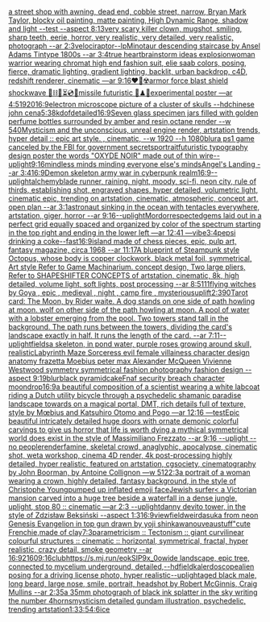 [a street shop with awning, dead end, cobble street, narrow, Bryan Mark Taylor, blocky oil painting, matte painting, High Dynamic Range, shadow and light --test --aspect 8:13](https://www.ebank.nz/aiartgenerator?category=a%20street%20shop%20with%20awning%2C%20dead%20end%2C%20cobble%20street%2C%20narrow%2C%20Bryan%20Mark%20Taylor%2C%20blocky%20oil%20painting%2C%20matte%20painting%2C%20High%20Dynamic%20Range%2C%20shadow%20and%20light%20--test%20--aspect%208%3A13)[very scary killer clown, mugshot, smiling, sharp teeth, eerie, horror, very realistic, very detailed, very realistic, photograph --ar 2:3](https://www.ebank.nz/aiartgenerator?category=very%20scary%20killer%20clown%2C%20mugshot%2C%20smiling%2C%20sharp%20teeth%2C%20eerie%2C%20horror%2C%20very%20realistic%2C%20very%20detailed%2C%20very%20realistic%2C%20photograph%20--ar%202%3A3)[velociraptor](https://www.ebank.nz/aiartgenerator?category=velociraptor)[--lp](https://www.ebank.nz/aiartgenerator?category=--lp)[Minotaur descending staircase by Ansel Adams Tintype 1800s --ar 3:4](https://www.ebank.nz/aiartgenerator?category=Minotaur%20descending%20staircase%20by%20Ansel%20Adams%20Tintype%201800s%20--ar%203%3A4)[true heart](https://www.ebank.nz/aiartgenerator?category=true%20heart)[brainstorm ideas explosion](https://www.ebank.nz/aiartgenerator?category=brainstorm%20ideas%20explosion)[woman warrior wearing chromat high end fashion suit, elie saab colors, posing, fierce, dramatic lighting, gradient lighting, backlit, urban backdrop, c4D, redshift renderer, cinematic —ar 9:16](https://www.ebank.nz/aiartgenerator?category=woman%20warrior%20wearing%20chromat%20high%20end%20fashion%20suit%2C%20elie%20saab%20colors%2C%20posing%2C%20fierce%2C%20dramatic%20lighting%2C%20gradient%20lighting%2C%20backlit%2C%20urban%20backdrop%2C%20c4D%2C%20redshift%20renderer%2C%20cinematic%20%E2%80%94ar%209%3A16)[❤️‍🔥☢️armor force blast shield shockwave 🧪⛓🧨⏳💿🚧missile futuristic 🧩♟🎼experimental poster —ar 4:5](https://www.ebank.nz/aiartgenerator?category=%E2%9D%A4%EF%B8%8F%E2%80%8D%F0%9F%94%A5%E2%98%A2%EF%B8%8Farmor%20force%20blast%20shield%20shockwave%20%F0%9F%A7%AA%E2%9B%93%F0%9F%A7%A8%E2%8F%B3%F0%9F%92%BF%F0%9F%9A%A7missile%20futuristic%20%F0%9F%A7%A9%E2%99%9F%F0%9F%8E%BCexperimental%20poster%20%E2%80%94ar%204%3A5)[1920](https://www.ebank.nz/aiartgenerator?category=1920)[16:9](https://www.ebank.nz/aiartgenerator?category=16%3A9)[electron microscope picture of a cluster of skulls --hd](https://www.ebank.nz/aiartgenerator?category=electron%20microscope%20picture%20of%20a%20cluster%20of%20skulls%20--hd)[chinese john cena](https://www.ebank.nz/aiartgenerator?category=chinese%20john%20cena)[5:3](https://www.ebank.nz/aiartgenerator?category=5%3A3)[8k](https://www.ebank.nz/aiartgenerator?category=8k)[dof](https://www.ebank.nz/aiartgenerator?category=dof)[detailed](https://www.ebank.nz/aiartgenerator?category=detailed)[16:9](https://www.ebank.nz/aiartgenerator?category=16%3A9)[Seven glass specimen jars filled with golden perfume bottles surrounded by amber and resin,octane render --w 540](https://www.ebank.nz/aiartgenerator?category=Seven%20glass%20specimen%20jars%20filled%20with%20golden%20perfume%20bottles%20surrounded%20by%20amber%20and%20resin%2Coctane%20render%20--w%20540)[Mysticism and the unconscious, unreal engine render, artstation trends, hyper detail :: epic art style. , cinematic, --w 1920 --h 1080](https://www.ebank.nz/aiartgenerator?category=Mysticism%20and%20the%20unconscious%2C%20unreal%20engine%20render%2C%20artstation%20trends%2C%20hyper%20detail%20%3A%3A%20epic%20art%20style.%20%2C%20cinematic%2C%20--w%201920%20--h%201080)[blur](https://www.ebank.nz/aiartgenerator?category=blur)[a ps1 game canceled by the FBI for government secrets](https://www.ebank.nz/aiartgenerator?category=a%20ps1%20game%20canceled%20by%20the%20FBI%20for%20government%20secrets)[portrait](https://www.ebank.nz/aiartgenerator?category=portrait)[futuristic  typography design poster the words "OXYDE NOIR" made out of thin wire](https://www.ebank.nz/aiartgenerator?category=futuristic%20%20typography%20design%20poster%20the%20words%20%22OXYDE%20NOIR%22%20made%20out%20of%20thin%20wire)[--uplight](https://www.ebank.nz/aiartgenerator?category=--uplight)[9:16](https://www.ebank.nz/aiartgenerator?category=9%3A16)[mindless minds minding everyone else's minds](https://www.ebank.nz/aiartgenerator?category=mindless%20minds%20minding%20everyone%20else%27s%20minds)[Angel's Landing --ar 3:4](https://www.ebank.nz/aiartgenerator?category=Angel%27s%20Landing%20--ar%203%3A4)[16:9](https://www.ebank.nz/aiartgenerator?category=16%3A9)[Demon skeleton army war in cyberpunk realm](https://www.ebank.nz/aiartgenerator?category=Demon%20skeleton%20army%20war%20in%20cyberpunk%20realm)[16:9](https://www.ebank.nz/aiartgenerator?category=16%3A9)[--uplight](https://www.ebank.nz/aiartgenerator?category=--uplight)[alchemy](https://www.ebank.nz/aiartgenerator?category=alchemy)[blade runner, raining, night, moody, sci-fi, neon city, rule of thirds, establishing shot, engraved shapes, hyper detailed, volumetric light, cinematic epic, trending on artstation, cinematic, atmospheric, concept art, open plan --ar 3:1](https://www.ebank.nz/aiartgenerator?category=blade%20runner%2C%20raining%2C%20night%2C%20moody%2C%20sci-fi%2C%20neon%20city%2C%20rule%20of%20thirds%2C%20establishing%20shot%2C%20engraved%20shapes%2C%20hyper%20detailed%2C%20volumetric%20light%2C%20cinematic%20epic%2C%20trending%20on%20artstation%2C%20cinematic%2C%20atmospheric%2C%20concept%20art%2C%20open%20plan%20--ar%203%3A1)[astronaut sinking in the ocean with tentacles everywhere, artstation, giger, horror --ar 9:16](https://www.ebank.nz/aiartgenerator?category=astronaut%20sinking%20in%20the%20ocean%20with%20tentacles%20everywhere%2C%20artstation%2C%20giger%2C%20horror%20--ar%209%3A16)[--uplight](https://www.ebank.nz/aiartgenerator?category=--uplight)[Mordor](https://www.ebank.nz/aiartgenerator?category=Mordor)[respected](https://www.ebank.nz/aiartgenerator?category=respected)[gems laid out in a perfect grid equally spaced and organized by color of the spectrum starting in the top right and ending in the lower left —ar 12:41 —vibe](https://www.ebank.nz/aiartgenerator?category=gems%20laid%20out%20in%20a%20perfect%20grid%20equally%20spaced%20and%20organized%20by%20color%20of%20the%20spectrum%20starting%20in%20the%20top%20right%20and%20ending%20in%20the%20lower%20left%20%E2%80%94ar%2012%3A41%20%E2%80%94vibe)[3:4](https://www.ebank.nz/aiartgenerator?category=3%3A4)[pepsi drinking a coke](https://www.ebank.nz/aiartgenerator?category=pepsi%20drinking%20a%20coke)[--fast](https://www.ebank.nz/aiartgenerator?category=--fast)[16:9](https://www.ebank.nz/aiartgenerator?category=16%3A9)[island made of chess pieces, epic, pulp art, fantasy magazine, circa 1968 --ar 11:17](https://www.ebank.nz/aiartgenerator?category=island%20made%20of%20chess%20pieces%2C%20epic%2C%20pulp%20art%2C%20fantasy%20magazine%2C%20circa%201968%20--ar%2011%3A17)[A blueprint of Steampunk style Octopus,   whose body is copper clockwork, black metal foil, symmetrical, Art style Refer to Game Machinarium.  concept design, Two large pliers, Refer to SHAPESHIFTER CONCEPTS  of artstation, cinematic,  8k, high detailed,  volume light,  soft lights,  post processing    --ar 8:5](https://www.ebank.nz/aiartgenerator?category=A%20blueprint%20of%20Steampunk%20style%20Octopus%2C%20%20%20whose%20body%20is%20copper%20clockwork%2C%20black%20metal%20foil%2C%20symmetrical%2C%20Art%20style%20Refer%20to%20Game%20Machinarium.%20%20concept%20design%2C%20Two%20large%20pliers%2C%20Refer%20to%20SHAPESHIFTER%20CONCEPTS%20%20of%20artstation%2C%20cinematic%2C%20%208k%2C%20high%20detailed%2C%20%20volume%20light%2C%20%20soft%20lights%2C%20%20post%20processing%20%20%20%20--ar%208%3A5)[111](https://www.ebank.nz/aiartgenerator?category=111)[flying witches by Goya , epic , medieval , night , camp fire , mysterious](https://www.ebank.nz/aiartgenerator?category=flying%20witches%20by%20Goya%20%2C%20epic%20%2C%20medieval%20%2C%20night%20%2C%20camp%20fire%20%2C%20mysterious)[uplift](https://www.ebank.nz/aiartgenerator?category=uplift)[2:3](https://www.ebank.nz/aiartgenerator?category=2%3A3)[90](https://www.ebank.nz/aiartgenerator?category=90)[Tarot card: The Moon, by Rider waite. A dog stands on one side of path howling at moon. wolf on other side of the path howling at moon. A pool of water with a lobster emerging from the pool. Two towers stand tall in the background. The path runs between the towers, dividing the card's landscape exactly in half. It runs the length of the card. --ar 7:11](https://www.ebank.nz/aiartgenerator?category=Tarot%20card%3A%20The%20Moon%2C%20by%20Rider%20waite.%20A%20dog%20stands%20on%20one%20side%20of%20path%20howling%20at%20moon.%20wolf%20on%20other%20side%20of%20the%20path%20howling%20at%20moon.%20A%20pool%20of%20water%20with%20a%20lobster%20emerging%20from%20the%20pool.%20Two%20towers%20stand%20tall%20in%20the%20background.%20The%20path%20runs%20between%20the%20towers%2C%20dividing%20the%20card%27s%20landscape%20exactly%20in%20half.%20It%20runs%20the%20length%20of%20the%20card.%20--ar%207%3A11)[--uplight](https://www.ebank.nz/aiartgenerator?category=--uplight)[fields](https://www.ebank.nz/aiartgenerator?category=fields)[a skeleton, in pond water, purple roses growing around skull, realistic](https://www.ebank.nz/aiartgenerator?category=a%20skeleton%2C%20in%20pond%20water%2C%20purple%20roses%20growing%20around%20skull%2C%20realistic)[Labyrinth Maze Sorceress evil female villainess character design anatomy frazetta Moebius peter max Alexander McQueen Vivienne  Westwood symmetry symmetrical fashion photography   fashion design --aspect 9:19](https://www.ebank.nz/aiartgenerator?category=Labyrinth%20Maze%20Sorceress%20evil%20female%20villainess%20character%20design%20anatomy%20frazetta%20Moebius%20peter%20max%20Alexander%20McQueen%20Vivienne%20%20Westwood%20symmetry%20symmetrical%20fashion%20photography%20%20%20fashion%20design%20--aspect%209%3A19)[blur](https://www.ebank.nz/aiartgenerator?category=blur)[black pyramid](https://www.ebank.nz/aiartgenerator?category=black%20pyramid)[cake](https://www.ebank.nz/aiartgenerator?category=cake)[Fnaf security breach character moondrop](https://www.ebank.nz/aiartgenerator?category=Fnaf%20security%20breach%20character%20moondrop)[16:9](https://www.ebank.nz/aiartgenerator?category=16%3A9)[a beautiful composition of a scientist wearing a white labcoat riding a Dutch utility bicycle through a psychedelic shamanic paradise landscape towards on a magical portal, DMT,  rich details full of texture, style by Mœbius and Katsuhiro Otomo and Pogo —ar 12:16 —test](https://www.ebank.nz/aiartgenerator?category=a%20beautiful%20composition%20of%20a%20scientist%20wearing%20a%20white%20labcoat%20riding%20a%20Dutch%20utility%20bicycle%20through%20a%20psychedelic%20shamanic%20paradise%20landscape%20towards%20on%20a%20magical%20portal%2C%20DMT%2C%20%20rich%20details%20full%20of%20texture%2C%20style%20by%20M%C5%93bius%20and%20Katsuhiro%20Otomo%20and%20Pogo%20%E2%80%94ar%2012%3A16%20%E2%80%94test)[Epic beautiful intricately detailed huge doors with ornate demonic colorful carvings to give us horror that life is worth dying a mythical symmetrical world does exist in the style of Massimiliano Frezzato --ar 9:16 --uplight --no people](https://www.ebank.nz/aiartgenerator?category=Epic%20beautiful%20intricately%20detailed%20huge%20doors%20with%20ornate%20demonic%20colorful%20carvings%20to%20give%20us%20horror%20that%20life%20is%20worth%20dying%20a%20mythical%20symmetrical%20world%20does%20exist%20in%20the%20style%20of%20Massimiliano%20Frezzato%20--ar%209%3A16%20--uplight%20--no%20people)[render](https://www.ebank.nz/aiartgenerator?category=render)[famine, skeletal crowd, anaglyphic, apocalypse, cinematic shot, weta workshop, cinema 4D render, 4k post-processing highly detailed, hyper realistic, featured on artstation, cgsociety, cinematography by John Boorman, by Antoine Collignon —w 512](https://www.ebank.nz/aiartgenerator?category=famine%2C%20skeletal%20crowd%2C%20anaglyphic%2C%20apocalypse%2C%20cinematic%20shot%2C%20weta%20workshop%2C%20cinema%204D%20render%2C%204k%20post-processing%20highly%20detailed%2C%20hyper%20realistic%2C%20featured%20on%20artstation%2C%20cgsociety%2C%20cinematography%20by%20John%20Boorman%2C%20by%20Antoine%20Collignon%20%E2%80%94w%20512)[2:3](https://www.ebank.nz/aiartgenerator?category=2%3A3)[a portrait of a woman wearing a crown, highly detailed, fantasy background, in the style of Christophe Young](https://www.ebank.nz/aiartgenerator?category=a%20portrait%20of%20a%20woman%20wearing%20a%20crown%2C%20highly%20detailed%2C%20fantasy%20background%2C%20in%20the%20style%20of%20Christophe%20Young)[pumped up inflated emoji face](https://www.ebank.nz/aiartgenerator?category=pumped%20up%20inflated%20emoji%20face)[Jewish surfer](https://www.ebank.nz/aiartgenerator?category=Jewish%20surfer)[< a Victorian mansion carved into a huge tree beside a waterfall in a dense jungle, uplight, stop 80 :: cinematic —ar 2:3 --uplight](https://www.ebank.nz/aiartgenerator?category=%3C%20a%20Victorian%20mansion%20carved%20into%20a%20huge%20tree%20beside%20a%20waterfall%20in%20a%20dense%20jungle%2C%20uplight%2C%20stop%2080%20%3A%3A%20cinematic%20%E2%80%94ar%202%3A3%20--uplight)[danny devito tower, in the style of Zdzisław Beksiński --aspect 1:3](https://www.ebank.nz/aiartgenerator?category=danny%20devito%20tower%2C%20in%20the%20style%20of%20Zdzis%C5%82aw%20Beksi%C5%84ski%20--aspect%201%3A3)[16:9](https://www.ebank.nz/aiartgenerator?category=16%3A9)[view](https://www.ebank.nz/aiartgenerator?category=view)[field](https://www.ebank.nz/aiartgenerator?category=field)[weird](https://www.ebank.nz/aiartgenerator?category=weird)[asuka from neon Genesis Evangelion in top gun drawn by yoji shinkawa](https://www.ebank.nz/aiartgenerator?category=asuka%20from%20neon%20Genesis%20Evangelion%20in%20top%20gun%20drawn%20by%20yoji%20shinkawa)[nouveau](https://www.ebank.nz/aiartgenerator?category=nouveau)[stuff"](https://www.ebank.nz/aiartgenerator?category=stuff%22)[cute Frenchie,made of clay](https://www.ebank.nz/aiartgenerator?category=cute%20Frenchie%2Cmade%20of%20clay)[7:3](https://www.ebank.nz/aiartgenerator?category=7%3A3)[parametricism :: Tectonism :: giant curvilinear colourful structures :: cinematic :: horizontal, symmetrical, fractal, hyper realistic, crazy detail, smoke geometry --ar 16:9](https://www.ebank.nz/aiartgenerator?category=parametricism%20%3A%3A%20Tectonism%20%3A%3A%20giant%20curvilinear%20colourful%20structures%20%3A%3A%20cinematic%20%3A%3A%20horizontal%2C%20symmetrical%2C%20fractal%2C%20hyper%20realistic%2C%20crazy%20detail%2C%20smoke%20geometry%20--ar%2016%3A9)[2160](https://www.ebank.nz/aiartgenerator?category=2160)[9:16](https://www.ebank.nz/aiartgenerator?category=9%3A16)[club](https://www.ebank.nz/aiartgenerator?category=club)[<https://s.mj.run/eokSIP9x_0o>](https://www.ebank.nz/aiartgenerator?category=%3Chttps%3A//s.mj.run/eokSIP9x_0o%3E)[wide landscape, epic tree, connected to mycelium underground, detailed,](https://www.ebank.nz/aiartgenerator?category=wide%20landscape%2C%20epic%20tree%2C%20connected%20to%20mycelium%20underground%2C%20detailed%2C)[--hd](https://www.ebank.nz/aiartgenerator?category=--hd)[field](https://www.ebank.nz/aiartgenerator?category=field)[kalerdoscope](https://www.ebank.nz/aiartgenerator?category=kalerdoscope)[](https://www.ebank.nz/aiartgenerator?category=)[alien posing for a driving license photo, hyper realistic](https://www.ebank.nz/aiartgenerator?category=alien%20posing%20for%20a%20driving%20license%20photo%2C%20hyper%20realistic)[--uplight](https://www.ebank.nz/aiartgenerator?category=--uplight)[aged black male, long beard, large nose, smile, portrait, headshot by Robert McGinnis, Craig Mullins --ar 2:3](https://www.ebank.nz/aiartgenerator?category=aged%20black%20male%2C%20long%20beard%2C%20large%20nose%2C%20smile%2C%20portrait%2C%20headshot%20by%20Robert%20McGinnis%2C%20Craig%20Mullins%20--ar%202%3A3)[5](https://www.ebank.nz/aiartgenerator?category=5)[a 35mm photograph of black ink splatter in the sky writing the number 4](https://www.ebank.nz/aiartgenerator?category=a%2035mm%20photograph%20of%20black%20ink%20splatter%20in%20the%20sky%20writing%20the%20number%204)[horns](https://www.ebank.nz/aiartgenerator?category=horns)[mysticism detailed gundam illustration, psychedelic, trending artstation](https://www.ebank.nz/aiartgenerator?category=mysticism%20detailed%20gundam%20illustration%2C%20psychedelic%2C%20trending%20artstation)[1:3](https://www.ebank.nz/aiartgenerator?category=1%3A3)[3:5](https://www.ebank.nz/aiartgenerator?category=3%3A5)[4:6](https://www.ebank.nz/aiartgenerator?category=4%3A6)[ice](https://www.ebank.nz/aiartgenerator?category=ice)